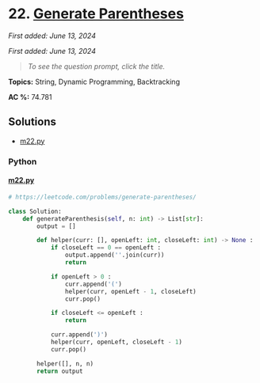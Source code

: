 # 22. [Generate Parentheses](<https://leetcode.com/problems/generate-parentheses>)

*First added: June 13, 2024*

*First added: June 13, 2024*


> *To see the question prompt, click the title.*

**Topics:** String, Dynamic Programming, Backtracking

**AC %:** 74.781


## Solutions

- [m22.py](<../my-submissions/m22.py>)
### Python
#### [m22.py](<../my-submissions/m22.py>)
```Python
# https://leetcode.com/problems/generate-parentheses/

class Solution:
    def generateParenthesis(self, n: int) -> List[str]:
        output = []

        def helper(curr: [], openLeft: int, closeLeft: int) -> None :
            if closeLeft == 0 == openLeft :
                output.append(''.join(curr))
                return

            if openLeft > 0 :
                curr.append('(')
                helper(curr, openLeft - 1, closeLeft)
                curr.pop()

            if closeLeft <= openLeft :
                return

            curr.append(')')
            helper(curr, openLeft, closeLeft - 1)
            curr.pop()

        helper([], n, n)
        return output
```

